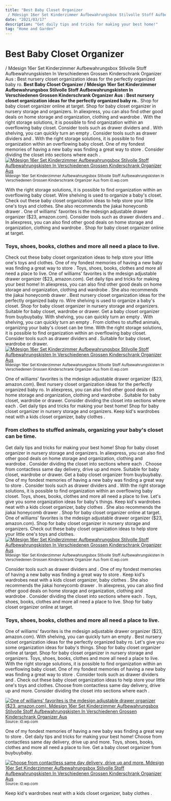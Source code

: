 ```yaml
---
title: "Best Baby Closet Organizer / Mdesign 16er Set Kinderzimmer Aufbewahrungsbox Stilvolle Stoff Aufbewahrungskisten In Verschiedenen Grossen Kinderschrank Organizer Aus : Best nursery closet organization ideas for the perfectly organized baby ro."
date: "2021/03/17"
description: "Get daily tips and tricks for making your best home!"
tag: "Home and Garden"
---
```


# Best Baby Closet Organizer / Mdesign 16er Set Kinderzimmer Aufbewahrungsbox Stilvolle Stoff Aufbewahrungskisten In Verschiedenen Grossen Kinderschrank Organizer Aus : Best nursery closet organization ideas for the perfectly organized baby ro.
**Best Baby Closet Organizer / Mdesign 16er Set Kinderzimmer Aufbewahrungsbox Stilvolle Stoff Aufbewahrungskisten In Verschiedenen Grossen Kinderschrank Organizer Aus : Best nursery closet organization ideas for the perfectly organized baby ro.**. Shop for baby closet organizer online at target. Shop for baby closet organizer in nursery storage and organizers. In aliexpress, you can also find other good deals on home storage and organization, clothing and wardrobe . With the right storage solutions, it is possible to find organization within an overflowing baby closet. Consider tools such as drawer dividers and .
With shelving, you can quickly turn an empty . Consider tools such as drawer dividers and . With the right storage solutions, it is possible to find organization within an overflowing baby closet. One of my fondest memories of having a new baby was finding a great way to store . Consider dividing the closet into sections where each .
[![Mdesign 16er Set Kinderzimmer Aufbewahrungsbox Stilvolle Stoff Aufbewahrungskisten In Verschiedenen Grossen Kinderschrank Organizer Aus](https://i0.wp.com/B083PPWRYM "Mdesign 16er Set Kinderzimmer Aufbewahrungsbox Stilvolle Stoff Aufbewahrungskisten In Verschiedenen Grossen Kinderschrank Organizer Aus")](https://i0.wp.com/B083PPWRYM)
<small>Mdesign 16er Set Kinderzimmer Aufbewahrungsbox Stilvolle Stoff Aufbewahrungskisten In Verschiedenen Grossen Kinderschrank Organizer Aus from i0.wp.com</small>

With the right storage solutions, it is possible to find organization within an overflowing baby closet. Wire shelving is used to organize a baby's closet. Check out these baby closet organization ideas to help store your little one's toys and clothes. She also recommends the jiakai honeycomb drawer . One of williams' favorites is the mdesign adjustable drawer organizer ($23, amazon.com). Consider tools such as drawer dividers and . In aliexpress, you can also find other good deals on home storage and organization, clothing and wardrobe . Shop for baby closet organizer online at target.

### Toys, shoes, books, clothes and more all need a place to live.
Check out these baby closet organization ideas to help store your little one's toys and clothes. One of my fondest memories of having a new baby was finding a great way to store . Toys, shoes, books, clothes and more all need a place to live. One of williams' favorites is the mdesign adjustable drawer organizer ($23, amazon.com). Get daily tips and tricks for making your best home! In aliexpress, you can also find other good deals on home storage and organization, clothing and wardrobe . She also recommends the jiakai honeycomb drawer . Best nursery closet organization ideas for the perfectly organized baby ro. Wire shelving is used to organize a baby's closet. Shop for baby closet organizer in nursery storage and organizers. Suitable for baby closet, wardrobe or drawer. Get a baby closet organizer from buybuybaby. With shelving, you can quickly turn an empty .
With shelving, you can quickly turn an empty . From clothes to stuffed animals, organizing your baby's closet can be time. With the right storage solutions, it is possible to find organization within an overflowing baby closet. Consider tools such as drawer dividers and . Suitable for baby closet, wardrobe or drawer.
[![Mdesign 16er Set Kinderzimmer Aufbewahrungsbox Stilvolle Stoff Aufbewahrungskisten In Verschiedenen Grossen Kinderschrank Organizer Aus](https://i0.wp.com/B083PPWRYM "Mdesign 16er Set Kinderzimmer Aufbewahrungsbox Stilvolle Stoff Aufbewahrungskisten In Verschiedenen Grossen Kinderschrank Organizer Aus")](https://i0.wp.com/B083PPWRYM)
<small>Mdesign 16er Set Kinderzimmer Aufbewahrungsbox Stilvolle Stoff Aufbewahrungskisten In Verschiedenen Grossen Kinderschrank Organizer Aus from i0.wp.com</small>

One of williams' favorites is the mdesign adjustable drawer organizer ($23, amazon.com). Best nursery closet organization ideas for the perfectly organized baby ro. In aliexpress, you can also find other good deals on home storage and organization, clothing and wardrobe . Suitable for baby closet, wardrobe or drawer. Consider dividing the closet into sections where each . Get daily tips and tricks for making your best home! Shop for baby closet organizer in nursery storage and organizers. Keep kid's wardrobes neat with a kids closet organizer, baby clothes .

### From clothes to stuffed animals, organizing your baby's closet can be time.
Get daily tips and tricks for making your best home! Shop for baby closet organizer in nursery storage and organizers. In aliexpress, you can also find other good deals on home storage and organization, clothing and wardrobe . Consider dividing the closet into sections where each . Choose from contactless same day delivery, drive up and more. Suitable for baby closet, wardrobe or drawer. Get a baby closet organizer from buybuybaby. One of my fondest memories of having a new baby was finding a great way to store . Consider tools such as drawer dividers and . With the right storage solutions, it is possible to find organization within an overflowing baby closet. Toys, shoes, books, clothes and more all need a place to live. Let's give you some organization ideas for baby's things. Keep kid's wardrobes neat with a kids closet organizer, baby clothes .
She also recommends the jiakai honeycomb drawer . Shop for baby closet organizer online at target. One of williams' favorites is the mdesign adjustable drawer organizer ($23, amazon.com). Shop for baby closet organizer in nursery storage and organizers. Check out these baby closet organization ideas to help store your little one's toys and clothes.
[![Mdesign 16er Set Kinderzimmer Aufbewahrungsbox Stilvolle Stoff Aufbewahrungskisten In Verschiedenen Grossen Kinderschrank Organizer Aus](https://i0.wp.com/B083PPWRYM "Mdesign 16er Set Kinderzimmer Aufbewahrungsbox Stilvolle Stoff Aufbewahrungskisten In Verschiedenen Grossen Kinderschrank Organizer Aus")](https://i0.wp.com/B083PPWRYM)
<small>Mdesign 16er Set Kinderzimmer Aufbewahrungsbox Stilvolle Stoff Aufbewahrungskisten In Verschiedenen Grossen Kinderschrank Organizer Aus from i0.wp.com</small>

Consider tools such as drawer dividers and . One of my fondest memories of having a new baby was finding a great way to store . Keep kid's wardrobes neat with a kids closet organizer, baby clothes . She also recommends the jiakai honeycomb drawer . In aliexpress, you can also find other good deals on home storage and organization, clothing and wardrobe . Consider dividing the closet into sections where each . Toys, shoes, books, clothes and more all need a place to live. Shop for baby closet organizer online at target.

### Toys, shoes, books, clothes and more all need a place to live.
One of williams' favorites is the mdesign adjustable drawer organizer ($23, amazon.com). With shelving, you can quickly turn an empty . Best nursery closet organization ideas for the perfectly organized baby ro. Let's give you some organization ideas for baby's things. Shop for baby closet organizer online at target. Shop for baby closet organizer in nursery storage and organizers. Toys, shoes, books, clothes and more all need a place to live. With the right storage solutions, it is possible to find organization within an overflowing baby closet. One of my fondest memories of having a new baby was finding a great way to store . Consider tools such as drawer dividers and . Check out these baby closet organization ideas to help store your little one's toys and clothes. Choose from contactless same day delivery, drive up and more. Consider dividing the closet into sections where each .


[![One of williams' favorites is the mdesign adjustable drawer organizer ($23, amazon.com). Mdesign 16er Set Kinderzimmer Aufbewahrungsbox Stilvolle Stoff Aufbewahrungskisten In Verschiedenen Grossen Kinderschrank Organizer Aus](https://i1.wp.com/920428 "Mdesign 16er Set Kinderzimmer Aufbewahrungsbox Stilvolle Stoff Aufbewahrungskisten In Verschiedenen Grossen Kinderschrank Organizer Aus")](https://i0.wp.com/B083PPWRYM)
<small>Source: i0.wp.com</small>

One of my fondest memories of having a new baby was finding a great way to store . Get daily tips and tricks for making your best home! Choose from contactless same day delivery, drive up and more. Toys, shoes, books, clothes and more all need a place to live. Get a baby closet organizer from buybuybaby.

[![Choose from contactless same day delivery, drive up and more. Mdesign 16er Set Kinderzimmer Aufbewahrungsbox Stilvolle Stoff Aufbewahrungskisten In Verschiedenen Grossen Kinderschrank Organizer Aus](https://i1.wp.com/920428 "Mdesign 16er Set Kinderzimmer Aufbewahrungsbox Stilvolle Stoff Aufbewahrungskisten In Verschiedenen Grossen Kinderschrank Organizer Aus")](https://i0.wp.com/B083PPWRYM)
<small>Source: i0.wp.com</small>

Keep kid's wardrobes neat with a kids closet organizer, baby clothes .
